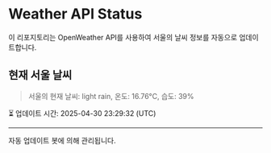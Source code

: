 
# Weather API Status

이 리포지토리는 OpenWeather API를 사용하여 서울의 날씨 정보를 자동으로 업데이트합니다.

## 현재 서울 날씨
> 서울의 현재 날씨: light rain, 온도: 16.76°C, 습도: 39%

⏳ 업데이트 시간: 2025-04-30 23:29:32 (UTC)

---
자동 업데이트 봇에 의해 관리됩니다.
